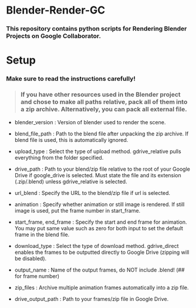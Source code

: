# Blender-Render-GC
### This repository contains python scripts for Rendering Blender Projects on Google Collaborator.

# Setup
### Make sure to read the instructions carefully!

> ### If you have other resources used in the Blender project and chose to make all paths relative, pack all of them into a zip archive. Alternatively, you can pack all external file.

- blender_version : Version of blender used to render the scene.

- blend_file_path : Path to the blend file after unpacking the zip archive. If blend file is used, this is automatically ignored.

- upload_type : Select the type of upload method. gdrive_relative pulls everything from the folder specified.

- drive_path : Path to your blend/zip file relative to the root of your Google Drive if google_drive is selected. Must state the file and its extension (.zip/.blend) unless gdrive_relative is selected.

- url_blend : Specify the URL to the blend/zip file if url is selected.

- animation : Specify whether animation or still image is rendered. If still image is used, put the frame number in start_frame.

- start_frame, end_frame : Specify the start and end frame for animation. You may put same value such as zero for both input to set the default frame in the blend file.

- download_type : Select the type of download method. gdrive_direct enables the frames to be outputted directly to Google Drive (zipping will be disabled).

- output_name : Name of the output frames, do NOT include .blend! (## for frame number)

- zip_files : Archive multiple animation frames automatically into a zip file.

- drive_output_path : Path to your frames/zip file in Google Drive.

